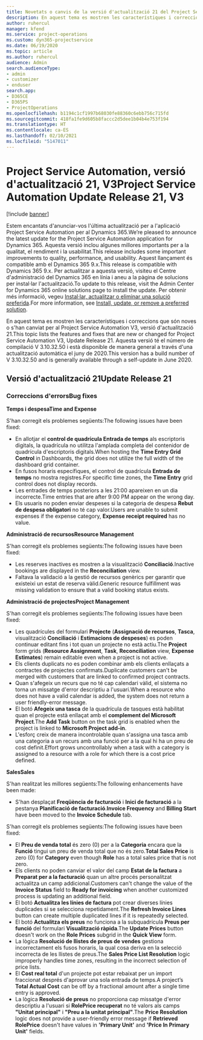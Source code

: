 ```yaml
---
title: Novetats o canvis de la versió d'actualització 21 del Project Service Automation, V3
description: En aquest tema es mostren les característiques i correccions disponibles al Project Service Automation V3, versió d'actualització 21.
author: ruhercul
manager: kfend
ms.service: project-operations
ms.custom: dyn365-projectservice
ms.date: 06/19/2020
ms.topic: article
ms.author: ruhercul
audience: Admin
search.audienceType:
- admin
- customizer
- enduser
search.app:
- D365CE
- D365PS
- ProjectOperations
ms.openlocfilehash: b1194c1cf1997b68030fe88360c6ebb756c715fd
ms.sourcegitcommit: 418fa1fe9d605b8faccc2d5dee1b04b4e753f194
ms.translationtype: HT
ms.contentlocale: ca-ES
ms.lasthandoff: 02/10/2021
ms.locfileid: "5147011"
---
```

# <a name="project-service-automation-update-release-21-v3"></a><span data-ttu-id="9fc75-103">Project Service Automation, versió d'actualització 21, V3</span><span class="sxs-lookup"><span data-stu-id="9fc75-103">Project Service Automation Update Release 21, V3</span></span>

[!include [banner](../includes/psa-now-project-operations.md)]

<span data-ttu-id="9fc75-104">Estem encantats d'anunciar-vos l'última actualització per a l'aplicació Project Service Automation per al Dynamics 365.</span><span class="sxs-lookup"><span data-stu-id="9fc75-104">We’re pleased to announce the latest update for the Project Service Automation application for Dynamics 365.</span></span> <span data-ttu-id="9fc75-105">Aquesta versió inclou algunes millores importants per a la qualitat, el rendiment i la usabilitat.</span><span class="sxs-lookup"><span data-stu-id="9fc75-105">This release includes some important improvements to quality, performance, and usability.</span></span> <span data-ttu-id="9fc75-106">Aquest llançament és compatible amb el Dynamics 365 9.x.</span><span class="sxs-lookup"><span data-stu-id="9fc75-106">This release is compatible with Dynamics 365 9.x.</span></span> <span data-ttu-id="9fc75-107">Per actualitzar a aquesta versió, visiteu el Centre d'administració del Dynamics 365 en línia i aneu a la pàgina de solucions per instal·lar l'actualització.</span><span class="sxs-lookup"><span data-stu-id="9fc75-107">To update to this release, visit the Admin Center for Dynamics 365 online solutions page to install the update.</span></span> <span data-ttu-id="9fc75-108">Per obtenir més informació, vegeu [Instal·lar, actualitzar o eliminar una solució preferida](https://docs.microsoft.com/power-platform/admin/install-remove-preferred-solution).</span><span class="sxs-lookup"><span data-stu-id="9fc75-108">For more information, see [Install, update, or remove a preferred solution](https://docs.microsoft.com/power-platform/admin/install-remove-preferred-solution).</span></span>

<span data-ttu-id="9fc75-109">En aquest tema es mostren les característiques i correccions que són noves o s'han canviat per al Project Service Automation V3, versió d'actualització 21.</span><span class="sxs-lookup"><span data-stu-id="9fc75-109">This topic lists the features and fixes that are new or changed for Project Service Automation V3, Update Release 21.</span></span> <span data-ttu-id="9fc75-110">Aquesta versió té el número de compilació V 3.10.32.50 i està disponible de manera general a través d'una actualització automàtica el juny de 2020.</span><span class="sxs-lookup"><span data-stu-id="9fc75-110">This version has a build number of V 3.10.32.50 and is generally available through a self-update in June 2020.</span></span>

## <a name="update-release-21"></a><span data-ttu-id="9fc75-111">Versió d'actualització 21</span><span class="sxs-lookup"><span data-stu-id="9fc75-111">Update Release 21</span></span>

### <a name="bug-fixes"></a><span data-ttu-id="9fc75-112">Correccions d'errors</span><span class="sxs-lookup"><span data-stu-id="9fc75-112">Bug fixes</span></span>

<span data-ttu-id="9fc75-113">**Temps i despesa**</span><span class="sxs-lookup"><span data-stu-id="9fc75-113">**Time and Expense**</span></span>

<span data-ttu-id="9fc75-114">S'han corregit els problemes següents:</span><span class="sxs-lookup"><span data-stu-id="9fc75-114">The following issues have been fixed:</span></span>

- <span data-ttu-id="9fc75-115">En allotjar el **control de quadrícula Entrada de temps** als escriptoris digitals, la quadrícula no utilitza l'amplada completa del contenidor de quadrícula d'escriptoris digitals.</span><span class="sxs-lookup"><span data-stu-id="9fc75-115">When hosting the **Time Entry Grid Control** in Dashboards, the grid does not utilize the full width of the dashboard grid container.</span></span>
- <span data-ttu-id="9fc75-116">En fusos horaris específiques, el control de quadrícula **Entrada de temps** no mostra registres.</span><span class="sxs-lookup"><span data-stu-id="9fc75-116">For specific time zones, the **Time Entry** grid control does not display records.</span></span>
- <span data-ttu-id="9fc75-117">Les entrades de temps posteriors a les 21:00 apareixen en un dia incorrecte.</span><span class="sxs-lookup"><span data-stu-id="9fc75-117">Time entries that are after 9:00 PM appear on the wrong day.</span></span>
- <span data-ttu-id="9fc75-118">Els usuaris no poden enviar despeses si la categoria de despesa **Rebut de despesa obligatori** no té cap valor.</span><span class="sxs-lookup"><span data-stu-id="9fc75-118">Users are unable to submit expenses if the expense category, **Expense receipt required** has no value.</span></span>

<span data-ttu-id="9fc75-119">**Administració de recursos**</span><span class="sxs-lookup"><span data-stu-id="9fc75-119">**Resource Management**</span></span>

<span data-ttu-id="9fc75-120">S'han corregit els problemes següents:</span><span class="sxs-lookup"><span data-stu-id="9fc75-120">The following issues have been fixed:</span></span>

- <span data-ttu-id="9fc75-121">Les reserves inactives es mostren a la visualització **Conciliació**.</span><span class="sxs-lookup"><span data-stu-id="9fc75-121">Inactive bookings are displayed in the **Reconciliation** view.</span></span>
- <span data-ttu-id="9fc75-122">Faltava la validació a la gestió de recursos genèrics per garantir que existeixi un estat de reserva vàlid.</span><span class="sxs-lookup"><span data-stu-id="9fc75-122">Generic resource fulfillment was missing validation to ensure that a valid booking status exists.</span></span>

<span data-ttu-id="9fc75-123">**Administració de projectes**</span><span class="sxs-lookup"><span data-stu-id="9fc75-123">**Project Management**</span></span>

<span data-ttu-id="9fc75-124">S'han corregit els problemes següents:</span><span class="sxs-lookup"><span data-stu-id="9fc75-124">The following issues have been fixed:</span></span>

- <span data-ttu-id="9fc75-125">Les quadrícules del formulari **Projecte** (**Assignació de recursos**, **Tasca**, visualització **Conciliació** i **Estimacions de despeses**) es poden continuar editant fins i tot quan un projecte no està actiu.</span><span class="sxs-lookup"><span data-stu-id="9fc75-125">The **Project** form grids (**Resource Assignment**, **Task**, **Reconciliation** view, **Expense Estimates**) remain editable even when a project is not active.</span></span>
- <span data-ttu-id="9fc75-126">Els clients duplicats no es poden combinar amb els clients enllaçats a contractes de projectes confirmats.</span><span class="sxs-lookup"><span data-stu-id="9fc75-126">Duplicate customers can't be merged with customers that are linked to confirmed project contracts.</span></span>
- <span data-ttu-id="9fc75-127">Quan s'afegeix un recurs que no té cap calendari vàlid, el sistema no torna un missatge d'error descriptiu a l'usuari.</span><span class="sxs-lookup"><span data-stu-id="9fc75-127">When a resource who does not have a valid calendar is added, the system does not return a user friendly-error message.</span></span>
- <span data-ttu-id="9fc75-128">El botó **Afegeix una tasca** de la quadrícula de tasques està habilitat quan el projecte està enllaçat amb el **complement del Microsoft Project**.</span><span class="sxs-lookup"><span data-stu-id="9fc75-128">The **Add Task** button on the task grid is enabled when the project is linked to **Microsoft Project add-in**.</span></span>
- <span data-ttu-id="9fc75-129">L'esforç creix de manera incontrolable quan s'assigna una tasca amb una categoria a un recurs amb una funció per a la qual hi ha un preu de cost definit.</span><span class="sxs-lookup"><span data-stu-id="9fc75-129">Effort grows uncontrollably when a task with a category is assigned to a resource with a role for which there is a cost price defined.</span></span>

<span data-ttu-id="9fc75-130">**Sales**</span><span class="sxs-lookup"><span data-stu-id="9fc75-130">**Sales**</span></span>

<span data-ttu-id="9fc75-131">S'han realitzat les millores següents:</span><span class="sxs-lookup"><span data-stu-id="9fc75-131">The following enhancements have been made:</span></span>

- <span data-ttu-id="9fc75-132">S'han desplaçat **Freqüència de facturació** i **Inici de facturació** a la pestanya **Planificació de facturació**.</span><span class="sxs-lookup"><span data-stu-id="9fc75-132">**Invoice Frequency** and **Billing Start** have been moved to the **Invoice Schedule** tab.</span></span>

<span data-ttu-id="9fc75-133">S'han corregit els problemes següents:</span><span class="sxs-lookup"><span data-stu-id="9fc75-133">The following issues have been fixed:</span></span>

- <span data-ttu-id="9fc75-134">El **Preu de venda total** és zero (0) per a la **Categoria** encara que la **Funció** tingui un preu de venda total que no és zero.</span><span class="sxs-lookup"><span data-stu-id="9fc75-134">**Total Sales Price** is zero (0) for **Category** even though **Role** has a total sales price that is not zero.</span></span>
- <span data-ttu-id="9fc75-135">Els clients no poden canviar el valor del camp **Estat de la factura** a **Preparat per a la facturació** quan un altre procés personalitzat actualitza un camp addicional.</span><span class="sxs-lookup"><span data-stu-id="9fc75-135">Customers can't change the value of the **Invoice Status** field to **Ready for invoicing** when another customized process is updating an additional field.</span></span>
- <span data-ttu-id="9fc75-136">El botó **Actualitza les línies de factura** pot crear diverses línies duplicades si se selecciona repetidament.</span><span class="sxs-lookup"><span data-stu-id="9fc75-136">The **Refresh Invoice Lines** button can create multiple duplicated lines if it is repeatedly selected.</span></span>
- <span data-ttu-id="9fc75-137">El botó **Actualitza els preus** no funciona a la subquadrícula **Preus per funció** del formulari **Visualització ràpida**.</span><span class="sxs-lookup"><span data-stu-id="9fc75-137">The **Update Prices** button doesn't work on the **Role Prices** subgrid in the **Quick View** form.</span></span>
- <span data-ttu-id="9fc75-138">La lògica **Resolució de llistes de preus de vendes** gestiona incorrectament els fusos horaris, la qual cosa deriva en la selecció incorrecta de les llistes de preus.</span><span class="sxs-lookup"><span data-stu-id="9fc75-138">The **Sales Price List Resolution** logic improperly handles time zones, resulting in the incorrect selection of price lists.</span></span>
- <span data-ttu-id="9fc75-139">El **Cost real total** d'un projecte pot estar rebaixat per un import fraccionat després d'aprovar una sola entrada de temps.</span><span class="sxs-lookup"><span data-stu-id="9fc75-139">A project’s **Total Actual Cost** can be off by a fractional amount after a single time entry is approved.</span></span>
- <span data-ttu-id="9fc75-140">La lògica **Resolució de preus** no proporciona cap missatge d'error descriptiu a l'usuari si **RolePrice recuperat** no té valors als camps **"Unitat principal"** i **"Preu a la unitat principal"**.</span><span class="sxs-lookup"><span data-stu-id="9fc75-140">The **Price Resolution** logic does not provide a user-friendly error message if **Retrieved RolePrice** doesn't have values in **'Primary Unit'** and **'Price In Primary Unit'** fields.</span></span>
